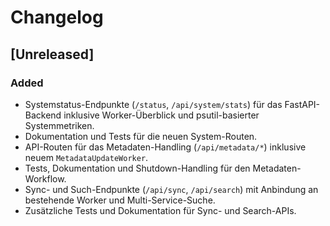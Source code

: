 # Changelog

## [Unreleased]

### Added
- Systemstatus-Endpunkte (`/status`, `/api/system/stats`) für das FastAPI-Backend inklusive Worker-Überblick und psutil-basierter Systemmetriken.
- Dokumentation und Tests für die neuen System-Routen.
- API-Routen für das Metadaten-Handling (`/api/metadata/*`) inklusive neuem `MetadataUpdateWorker`.
- Tests, Dokumentation und Shutdown-Handling für den Metadaten-Workflow.
- Sync- und Such-Endpunkte (`/api/sync`, `/api/search`) mit Anbindung an bestehende Worker und Multi-Service-Suche.
- Zusätzliche Tests und Dokumentation für Sync- und Search-APIs.
